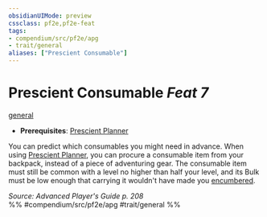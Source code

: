 ```yaml
---
obsidianUIMode: preview
cssclass: pf2e,pf2e-feat
tags:
- compendium/src/pf2e/apg
- trait/general
aliases: ["Prescient Consumable"]
---
```

# Prescient Consumable  *Feat 7*  
[general](general.md "General Feat Trait")  

- **Prerequisites**: [Prescient Planner](prescient-planner-apg.md)

You can predict which consumables you might need in advance. When using [Prescient Planner](prescient-planner-apg.md), you can procure a consumable item from your backpack, instead of a piece of adventuring gear. The consumable item must still be common with a level no higher than half your level, and its Bulk must be low enough that carrying it wouldn't have made you [encumbered](conditions.md#Encumbered).

*Source: Advanced Player's Guide p. 208*  
%% #compendium/src/pf2e/apg #trait/general %%